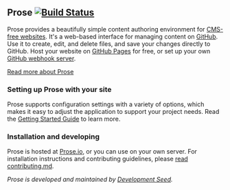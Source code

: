 ## Prose [![Build Status](https://travis-ci.org/prose/prose.svg?branch=master)](https://travis-ci.org/prose/prose)

Prose provides a beautifully simple content authoring environment for [CMS-free websites](http://developmentseed.org/blog/2012/07/27/build-cms-free-websites/). It's a web-based interface for managing content on [GitHub](http://github.com). Use it to create, edit, and delete files, and save your changes directly to GitHub. Host your website on [GitHub Pages](http://pages.github.com) for free, or set up your own [GitHub webhook server](http://developmentseed.org/blog/2013/05/01/introducing-jekyll-hook/).

[Read more about Prose](http://prose.io/#about)

### Setting up Prose with your site

Prose supports configuration settings with a variety of options, which makes it easy to adjust the application to support your project needs. Read the [Getting Started Guide](https://github.com/prose/prose/wiki/Getting-Started) to learn more.

### Installation and developing

Prose is hosted at [Prose.io](http://prose.io), or you can use on your own server. For installation instructions and contributing guidelines, please [read contributing.md](CONTRIBUTING.md).

*Prose is developed and maintained by [Development Seed](http://developmentseed.org).*
